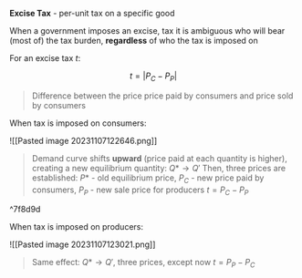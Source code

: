**Excise Tax** - per-unit tax on a specific good

When a government imposes an excise, tax it is ambiguous who will bear (most of) the tax burden, **regardless** of who the tax is imposed on

For an excise tax $t$:

$$t = |P_C - P_P|$$
> Difference between the price price paid by consumers and price sold by consumers

When tax is imposed on consumers:

![[Pasted image 20231107122646.png]]

> Demand curve shifts **upward** (price paid at each quantity is higher), creating a new equilibrium quantity:
> $Q* \rightarrow Q'$
> Then, three prices are established: $P*$ - old equilibrium price, $P_C$ - new price paid by consumers, $P_P$ - new sale price for producers
> $t = P_C - P_P$

^7f8d9d

When tax is imposed on producers:

![[Pasted image 20231107123021.png]]

> Same effect: $Q* \rightarrow Q'$, three prices, except now $t = P_P - P_C$
